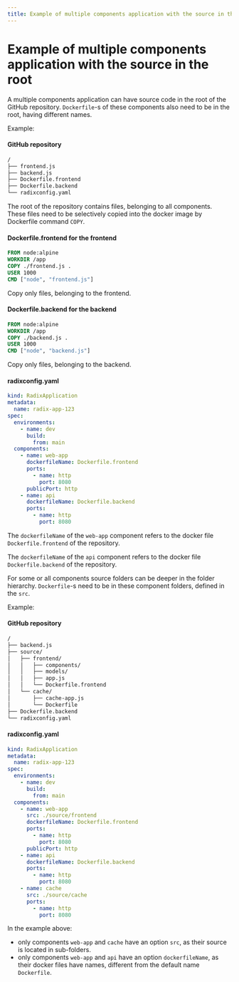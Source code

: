 ```yaml
---
title: Example of multiple components application with the source in the root
---
```


# Example of multiple components application with the source in the root

A multiple components application can have source code in the root of the GitHub repository. `Dockerfile`-s of these components also need to be in the root, having different names.

Example:

#### GitHub repository

```sh
/
├── frontend.js
├── backend.js
├── Dockerfile.frontend
├── Dockerfile.backend
└── radixconfig.yaml
```

The root of the repository contains files, belonging to all components. These files need to be selectively copied into the docker image by Dockerfile command `COPY`.

#### Dockerfile.frontend for the frontend

```dockerfile
FROM node:alpine
WORKDIR /app
COPY ./frontend.js .
USER 1000
CMD ["node", "frontend.js"]
```

Copy only files, belonging to the frontend.

#### Dockerfile.backend for the backend

```dockerfile
FROM node:alpine
WORKDIR /app
COPY ./backend.js .
USER 1000
CMD ["node", "backend.js"]
```

Copy only files, belonging to the backend.

#### radixconfig.yaml

```yaml
kind: RadixApplication
metadata:
  name: radix-app-123
spec:
  environments:
    - name: dev
      build:
        from: main
  components:
    - name: web-app
      dockerfileName: Dockerfile.frontend
      ports:
        - name: http
          port: 8080
      publicPort: http
    - name: api
      dockerfileName: Dockerfile.backend
      ports:
        - name: http
          port: 8080
```

The `dockerfileName` of the `web-app` component refers to the docker file `Dockerfile.frontend` of the repository.

The `dockerfileName` of the `api` component refers to the docker file `Dockerfile.backend` of the repository.

For some or all components source folders can be deeper in the folder hierarchy. `Dockerfile`-s need to be in these component folders, defined in the `src`.

Example:

#### GitHub repository

```sh
/
├── backend.js
├── source/
│   ├── frontend/
│   │   ├── components/
│   │   ├── models/
│   │   ├── app.js
│   │   └── Dockerfile.frontend
│   └── cache/
│       ├── cache-app.js
│       └── Dockerfile
├── Dockerfile.backend
└── radixconfig.yaml
```

#### radixconfig.yaml

```yaml
kind: RadixApplication
metadata:
  name: radix-app-123
spec:
  environments:
    - name: dev
      build:
        from: main
  components:
    - name: web-app
      src: ./source/frontend
      dockerfileName: Dockerfile.frontend
      ports:
        - name: http
          port: 8080
      publicPort: http
    - name: api
      dockerfileName: Dockerfile.backend
      ports:
        - name: http
          port: 8080
    - name: cache
      src: ./source/cache
      ports:
        - name: http
          port: 8080
```

In the example above:

* only components `web-app` and `cache` have an option `src`, as their source is located in sub-folders.
* only components `web-app` and `api` have an option `dockerfileName`, as their docker files have names, different from the default name `Dockerfile`.
